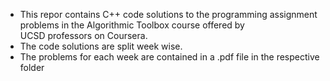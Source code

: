 - This repor contains C++ code solutions to the programming assignment problems in the Algorithmic Toolbox course offered by  
  UCSD professors on Coursera.
- The code solutions are split week wise.
- The problems for each week are contained in a .pdf file in the respective folder

